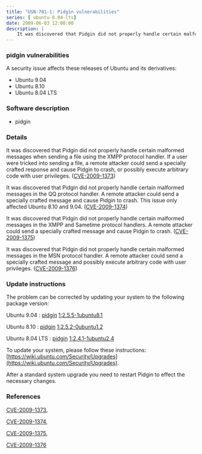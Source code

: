 ```yaml
---
title: "USN-781-1: Pidgin vulnerabilities"
series: [ ubuntu-8.04-lts]
date: 2009-06-03 12:00:00
description: |
    It was discovered that Pidgin did not properly handle certain malformed messages when sending a file using the XMPP protocol handler. If a user were tricked into sending a file, a remote attacker could send a specially crafted response and cause Pidgin to crash, or possibly execute arbitrary code with user privileges. ([CVE-2009-1373](http://people.ubuntu.com/~ubuntu-security/cve/CVE-2009-1373))
--- 
```

 
### pidgin vulnerabilities

A security issue affects these releases of Ubuntu and its derivatives:

* Ubuntu 9.04
* Ubuntu 8.10
* Ubuntu 8.04 LTS

### Software description

* pidgin 

### Details

It was discovered that Pidgin did not properly handle certain malformed messages when sending a file using the XMPP protocol handler. If a user were tricked into sending a file, a remote attacker could send a specially crafted response and cause Pidgin to crash, or possibly execute arbitrary code with user privileges. ([CVE-2009-1373](http://people.ubuntu.com/~ubuntu-security/cve/CVE-2009-1373))

It was discovered that Pidgin did not properly handle certain malformed messages in the QQ protocol handler. A remote attacker could send a specially crafted message and cause Pidgin to crash. This issue only affected Ubuntu 8.10 and 9.04. ([CVE-2009-1374](http://people.ubuntu.com/~ubuntu-security/cve/CVE-2009-1374))

It was discovered that Pidgin did not properly handle certain malformed messages in the XMPP and Sametime protocol handlers. A remote attacker could send a specially crafted message and cause Pidgin to crash. ([CVE-2009-1375](http://people.ubuntu.com/~ubuntu-security/cve/CVE-2009-1375))

It was discovered that Pidgin did not properly handle certain malformed messages in the MSN protocol handler. A remote attacker could send a specially crafted message and possibly execute arbitrary code with user privileges. ([CVE-2009-1376](http://people.ubuntu.com/~ubuntu-security/cve/CVE-2009-1376)) 

### Update instructions

The problem can be corrected by updating your system to the following package version:

Ubuntu 9.04
 : [pidgin](https://launchpad.net/ubuntu/+source/pidgin) <span> [1:2.5.5-1ubuntu8.1](https://launchpad.net/ubuntu/+source/pidgin/1:2.5.5-1ubuntu8.1) </span> 

Ubuntu 8.10
 : [pidgin](https://launchpad.net/ubuntu/+source/pidgin) <span> [1:2.5.2-0ubuntu1.2](https://launchpad.net/ubuntu/+source/pidgin/1:2.5.2-0ubuntu1.2) </span> 

Ubuntu 8.04 LTS
 : [pidgin](https://launchpad.net/ubuntu/+source/pidgin) <span> [1:2.4.1-1ubuntu2.4](https://launchpad.net/ubuntu/+source/pidgin/1:2.4.1-1ubuntu2.4) </span> 

To update your system, please follow these instructions: [https://wiki.ubuntu.com/Security/Upgrades](https://wiki.ubuntu.com/Security/Upgrades).

After a standard system upgrade you need to restart Pidgin to effect the necessary changes. 

### References

 [CVE-2009-1373](http://people.ubuntu.com/~ubuntu-security/cve/CVE-2009-1373), 

 [CVE-2009-1374](http://people.ubuntu.com/~ubuntu-security/cve/CVE-2009-1374), 

 [CVE-2009-1375](http://people.ubuntu.com/~ubuntu-security/cve/CVE-2009-1375), 

 [CVE-2009-1376](http://people.ubuntu.com/~ubuntu-security/cve/CVE-2009-1376)
 
